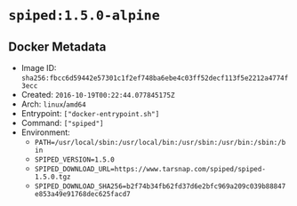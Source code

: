 # `spiped:1.5.0-alpine`

## Docker Metadata

- Image ID: `sha256:fbcc6d59442e57301c1f2ef748ba6ebe4c03ff52decf113f5e2212a4774f3ecc`
- Created: `2016-10-19T00:22:44.077845175Z`
- Arch: `linux`/`amd64`
- Entrypoint: `["docker-entrypoint.sh"]`
- Command: `["spiped"]`
- Environment:
  - `PATH=/usr/local/sbin:/usr/local/bin:/usr/sbin:/usr/bin:/sbin:/bin`
  - `SPIPED_VERSION=1.5.0`
  - `SPIPED_DOWNLOAD_URL=https://www.tarsnap.com/spiped/spiped-1.5.0.tgz`
  - `SPIPED_DOWNLOAD_SHA256=b2f74b34fb62fd37d6e2bfc969a209c039b88847e853a49e91768dec625facd7`

